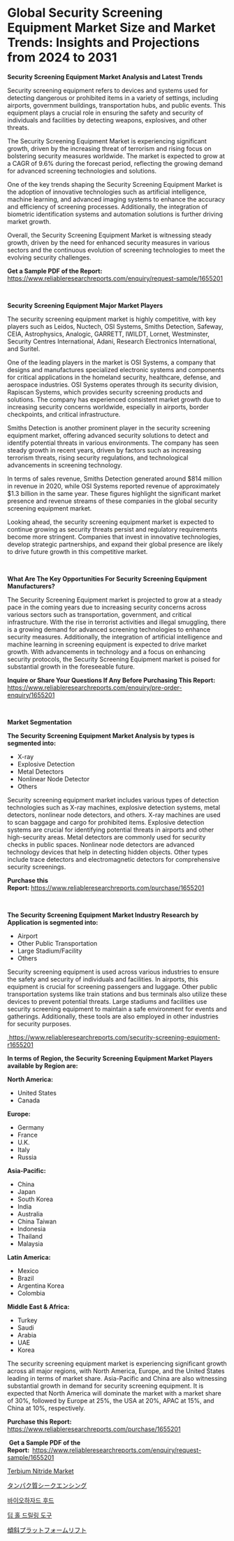 <p><h1>Global Security Screening Equipment Market Size and Market Trends: Insights and Projections from 2024 to 2031</h1></p><p><strong>Security Screening Equipment Market Analysis and Latest Trends</strong></p>
<p><p>Security screening equipment refers to devices and systems used for detecting dangerous or prohibited items in a variety of settings, including airports, government buildings, transportation hubs, and public events. This equipment plays a crucial role in ensuring the safety and security of individuals and facilities by detecting weapons, explosives, and other threats.</p><p>The Security Screening Equipment Market is experiencing significant growth, driven by the increasing threat of terrorism and rising focus on bolstering security measures worldwide. The market is expected to grow at a CAGR of 9.6% during the forecast period, reflecting the growing demand for advanced screening technologies and solutions.</p><p>One of the key trends shaping the Security Screening Equipment Market is the adoption of innovative technologies such as artificial intelligence, machine learning, and advanced imaging systems to enhance the accuracy and efficiency of screening processes. Additionally, the integration of biometric identification systems and automation solutions is further driving market growth.</p><p>Overall, the Security Screening Equipment Market is witnessing steady growth, driven by the need for enhanced security measures in various sectors and the continuous evolution of screening technologies to meet the evolving security challenges.</p></p>
<p><strong>Get a Sample PDF of the Report:&nbsp;</strong> <a href="https://www.reliableresearchreports.com/enquiry/request-sample/1655201">https://www.reliableresearchreports.com/enquiry/request-sample/1655201</a></p>
<p>&nbsp;</p>
<p><strong>Security Screening Equipment Major Market Players</strong></p>
<p><p>The security screening equipment market is highly competitive, with key players such as Leidos, Nuctech, OSI Systems, Smiths Detection, Safeway, CEIA, Astrophysics, Analogic, GARRETT, IWILDT, Lornet, Westminster, Security Centres International, Adani, Research Electronics International, and Suritel.</p><p>One of the leading players in the market is OSI Systems, a company that designs and manufactures specialized electronic systems and components for critical applications in the homeland security, healthcare, defense, and aerospace industries. OSI Systems operates through its security division, Rapiscan Systems, which provides security screening products and solutions. The company has experienced consistent market growth due to increasing security concerns worldwide, especially in airports, border checkpoints, and critical infrastructure.</p><p>Smiths Detection is another prominent player in the security screening equipment market, offering advanced security solutions to detect and identify potential threats in various environments. The company has seen steady growth in recent years, driven by factors such as increasing terrorism threats, rising security regulations, and technological advancements in screening technology.</p><p>In terms of sales revenue, Smiths Detection generated around $814 million in revenue in 2020, while OSI Systems reported revenue of approximately $1.3 billion in the same year. These figures highlight the significant market presence and revenue streams of these companies in the global security screening equipment market.</p><p>Looking ahead, the security screening equipment market is expected to continue growing as security threats persist and regulatory requirements become more stringent. Companies that invest in innovative technologies, develop strategic partnerships, and expand their global presence are likely to drive future growth in this competitive market.</p></p>
<p>&nbsp;</p>
<p><strong>What Are The Key Opportunities For Security Screening Equipment Manufacturers?</strong></p>
<p><p>The Security Screening Equipment market is projected to grow at a steady pace in the coming years due to increasing security concerns across various sectors such as transportation, government, and critical infrastructure. With the rise in terrorist activities and illegal smuggling, there is a growing demand for advanced screening technologies to enhance security measures. Additionally, the integration of artificial intelligence and machine learning in screening equipment is expected to drive market growth. With advancements in technology and a focus on enhancing security protocols, the Security Screening Equipment market is poised for substantial growth in the foreseeable future.</p></p>
<p><strong>Inquire or Share Your Questions If Any Before Purchasing This Report:</strong> <a href="https://www.reliableresearchreports.com/enquiry/pre-order-enquiry/1655201">https://www.reliableresearchreports.com/enquiry/pre-order-enquiry/1655201</a></p>
<p>&nbsp;</p>
<p><strong>Market Segmentation</strong></p>
<p><strong>The Security Screening Equipment Market Analysis by types is segmented into:</strong></p>
<p><ul><li>X-ray</li><li>Explosive Detection</li><li>Metal Detectors</li><li>Nonlinear Node Detector</li><li>Others</li></ul></p>
<p><p>Security screening equipment market includes various types of detection technologies such as X-ray machines, explosive detection systems, metal detectors, nonlinear node detectors, and others. X-ray machines are used to scan baggage and cargo for prohibited items. Explosive detection systems are crucial for identifying potential threats in airports and other high-security areas. Metal detectors are commonly used for security checks in public spaces. Nonlinear node detectors are advanced technology devices that help in detecting hidden objects. Other types include trace detectors and electromagnetic detectors for comprehensive security screenings.</p></p>
<p><strong>Purchase this Report:&nbsp;</strong><a href="https://www.reliableresearchreports.com/purchase/1655201">https://www.reliableresearchreports.com/purchase/1655201</a></p>
<p>&nbsp;</p>
<p><strong>The Security Screening Equipment Market Industry Research by Application is segmented into:</strong></p>
<p><ul><li>Airport</li><li>Other Public Transportation</li><li>Large Stadium/Facility</li><li>Others</li></ul></p>
<p><p>Security screening equipment is used across various industries to ensure the safety and security of individuals and facilities. In airports, this equipment is crucial for screening passengers and luggage. Other public transportation systems like train stations and bus terminals also utilize these devices to prevent potential threats. Large stadiums and facilities use security screening equipment to maintain a safe environment for events and gatherings. Additionally, these tools are also employed in other industries for security purposes.</p></p>
<p><a href="https://www.reliableresearchreports.com/security-screening-equipment-r1655201">&nbsp;https://www.reliableresearchreports.com/security-screening-equipment-r1655201</a></p>
<p><strong>In terms of Region, the Security Screening Equipment Market Players available by Region are:</strong></p>
<p>
    <p> <strong> North America: </strong>
        <ul>
            <li>United States</li>
            <li>Canada</li>
        </ul>
        </p> 
    <p> <strong> Europe: </strong>
        <ul>
            <li>Germany</li>
            <li>France</li>
            <li>U.K.</li>
            <li>Italy</li>
            <li>Russia</li>
        </ul>
        </p> 
    <p> <strong> Asia-Pacific: </strong>
        <ul>
            <li>China</li>
            <li>Japan</li>
            <li>South Korea</li>
            <li>India</li>
            <li>Australia</li>
            <li>China Taiwan</li>
            <li>Indonesia</li>
            <li>Thailand</li>
            <li>Malaysia</li>
        </ul>
        </p> 
    <p> <strong> Latin America: </strong>
        <ul>
            <li>Mexico</li>
            <li>Brazil</li>
            <li>Argentina Korea</li>
            <li>Colombia</li>
        </ul>
        </p> 
    <p> <strong> Middle East & Africa: </strong>
        <ul>
            <li>Turkey</li>
            <li>Saudi</li>
            <li>Arabia</li>
            <li>UAE</li>
            <li>Korea</li>
        </ul>
    </p>
    </p>
<p><p>The security screening equipment market is experiencing significant growth across all major regions, with North America, Europe, and the United States leading in terms of market share. Asia-Pacific and China are also witnessing substantial growth in demand for security screening equipment. It is expected that North America will dominate the market with a market share of 30%, followed by Europe at 25%, the USA at 20%, APAC at 15%, and China at 10%, respectively.</p></p>
<p><strong>Purchase this Report: </strong><a href="https://www.reliableresearchreports.com/purchase/1655201">https://www.reliableresearchreports.com/purchase/1655201</a></p>
<p>&nbsp;<strong>Get a Sample PDF of the Report:&nbsp;&nbsp;</strong><a href="https://www.reliableresearchreports.com/enquiry/request-sample/1655201">https://www.reliableresearchreports.com/enquiry/request-sample/1655201</a></p>
<p><strong></strong></p>
<p><p><a href="https://www.linkedin.com/pulse/terbium-nitride-market-outlook-industry-overview-forecast-2024-nzpfe">Terbium Nitride Market</a></p><p><a href="https://medium.com/@diegomoen2016/%E3%82%BF%E3%83%B3%E3%83%91%E3%82%AF%E8%B3%AA%E9%85%8D%E5%88%97%E5%B8%82%E5%A0%B4-%E7%A8%AE%E9%A1%9E-%E5%BF%9C%E7%94%A8-%E5%9C%B0%E7%90%86%E3%81%AB%E3%82%88%E3%82%8B%E5%8C%85%E6%8B%AC%E7%9A%84%E8%A9%95%E4%BE%A1-1648ede1e552">タンパク質シークエンシング</a></p><p><a href="https://github.com/BrettWeberrt8767765/Market-Research-Report-List-1/blob/main/860395353278.md">바이오하자드 후드</a></p><p><a href="https://medium.com/@staceyhilll80/%EA%B9%8A%EC%9D%80-%EA%B5%AC%EB%A9%8D-%EB%93%9C%EB%A6%B4-%EB%8F%84%EA%B5%AC-%EC%8B%9C%EC%9E%A5-%EC%A2%85%EB%A5%98-%EC%9D%91%EC%9A%A9-%EB%B0%8F-%EC%A7%80%EB%A6%AC%EC%97%90-%EB%8C%80%ED%95%9C-%ED%8F%AC%EA%B4%84%EC%A0%81%EC%9D%B8-%ED%8F%89%EA%B0%80-d5ac718c70bd">딥 홀 드릴링 도구</a></p><p><a href="https://medium.com/@eduardokirlin2023/%E5%82%BE%E6%96%9C%E3%83%97%E3%83%A9%E3%83%83%E3%83%88%E3%83%95%E3%82%A9%E3%83%BC%E3%83%A0%E3%83%AA%E3%83%95%E3%83%88%E3%81%AE%E5%B8%82%E5%A0%B4%E8%A6%8F%E6%A8%A1-%E5%B8%82%E5%A0%B4%E3%81%AE%E8%A6%8B%E9%80%9A%E3%81%97%E3%81%A8%E5%B8%82%E5%A0%B4%E4%BA%88%E6%B8%AC-2024%E5%B9%B4%E3%81%8B%E3%82%892031%E5%B9%B4%E3%81%BE%E3%81%A7-806b88e79c67">傾斜プラットフォームリフト</a></p></p>